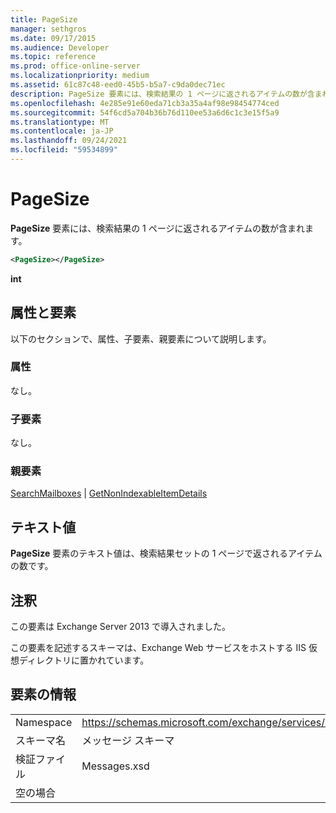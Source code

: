 ```yaml
---
title: PageSize
manager: sethgros
ms.date: 09/17/2015
ms.audience: Developer
ms.topic: reference
ms.prod: office-online-server
ms.localizationpriority: medium
ms.assetid: 61c87c48-eed0-45b5-b5a7-c9da0dec71ec
description: PageSize 要素には、検索結果の 1 ページに返されるアイテムの数が含まれます。
ms.openlocfilehash: 4e285e91e60eda71cb3a35a4af98e98454774ced
ms.sourcegitcommit: 54f6cd5a704b36b76d110ee53a6d6c1c3e15f5a9
ms.translationtype: MT
ms.contentlocale: ja-JP
ms.lasthandoff: 09/24/2021
ms.locfileid: "59534899"
---
```

# <a name="pagesize"></a>PageSize

**PageSize** 要素には、検索結果の 1 ページに返されるアイテムの数が含まれます。 
  
```XML
<PageSize></PageSize>
```

 **int**
## <a name="attributes-and-elements"></a>属性と要素

以下のセクションで、属性、子要素、親要素について説明します。
  
### <a name="attributes"></a>属性

なし。
  
### <a name="child-elements"></a>子要素

なし。
  
### <a name="parent-elements"></a>親要素

[SearchMailboxes](searchmailboxes.md)  | [GetNonIndexableItemDetails](getnonindexableitemdetails.md)
  
## <a name="text-value"></a>テキスト値

**PageSize** 要素のテキスト値は、検索結果セットの 1 ページで返されるアイテムの数です。 
  
## <a name="remarks"></a>注釈

この要素は Exchange Server 2013 で導入されました。
  
この要素を記述するスキーマは、Exchange Web サービスをホストする IIS 仮想ディレクトリに置かれています。
  
## <a name="element-information"></a>要素の情報

|||
|:-----|:-----|
|Namespace  <br/> |https://schemas.microsoft.com/exchange/services/2006/messages  <br/> |
|スキーマ名  <br/> |メッセージ スキーマ  <br/> |
|検証ファイル  <br/> |Messages.xsd  <br/> |
|空の場合  <br/> ||
   


